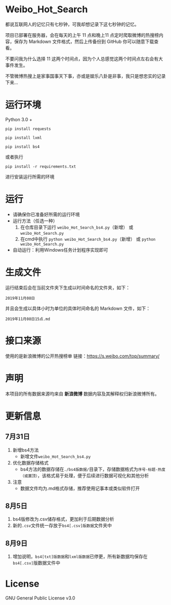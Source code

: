 # Weibo_Hot_Search
都说互联网人的记忆只有七秒钟，可我却想记录下这七秒钟的记忆。

项目已部署在服务器，会在每天的上午 11 点和晚上11 点定时爬取微博的热搜榜内容，保存为 Markdown 文件格式，然后上传备份到 GitHub 你可以随意下载查看。

不要问我为什么选择 11 这两个时间点，因为个人总感觉这两个时间点左右会有大事件发生。

不管微博热搜上是家事国事天下事，亦或是娱乐八卦是非事，我只是想忠实的记录下来...

# 运行环境
Python 3.0 +
```
pip install requests

pip install lxml

pip install bs4
```
或者执行
```
pip install -r requirements.txt
```
进行安装运行所需的环境

# 运行
* 请确保你已准备好所需的运行环境
* 运行方法（任选一种）
	1. 在仓库目录下运行 ```weibo_Hot_Search_bs4.py```（新增） 或 ```weibo_Hot_Search.py```
	2. 在cmd中执行 ```python weibo_Hot_Search_bs4.py```（新增） 或 ```python weibo_Hot_Search.py```
* 自动运行：利用Windows任务计划程序实现即可

# 生成文件
运行结束后会在当前文件夹下生成以时间命名的文件夹，如下：
```
2019年11月08日
```
并且会生成以具体小时为单位的具体时间命名的 Markdown 文件，如下：
```
2019年11月08日15点.md
```
# 接口来源
使用的是新浪微博的公开热搜榜单
链接：https://s.weibo.com/top/summary/

# 声明
本项目的所有数据来源均来自 **新浪微博** 数据内容及其解释权归新浪微博所有。

# 更新信息
## 7月31日
1. 新增bs4方法
	* 新增文件```weibo_Hot_Search_bs4.py```
2. 优化数据存储格式
	* bs4方法的数据存储在```./bs4版数据/```目录下，存储数据格式为```序号-标题-热度（或置顶）```，该格式易于处理，便于后续进行数据可视化和其他分析
3. 注意
	* 数据文件均为.md格式存储，推荐使用记事本或类似软件打开
## 8月5日
1. bs4版修改为.csv储存格式，更加利于后期数据分析
2. 新的```.csv```文件统一存放于```bs4[.csv]版数据```文件夹中
## 8月9日
1. 增加说明，```bs4[txt]版数据```和```lxml版数据```已停更，所有新数据均保存在```bs4[.csv]```版数据文件中
# License
GNU General Public License v3.0
